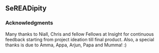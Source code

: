 ## SeREADipity




### Acknowledgments

Many thanks to Niall, Chris and fellow Fellows at Insight for continuous feedback starting from project ideation till final product. Also, a special thanks is due to Amma, Appa, Arjun, Papa and Mumma! :) 
